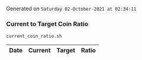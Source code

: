 Generated on `Saturday 02-October-2021 at 02:34:11`

### Current to Target Coin Ratio
`current_coin_ratio.sh`

Date|Current|Target|Ratio
---|---|---|---

